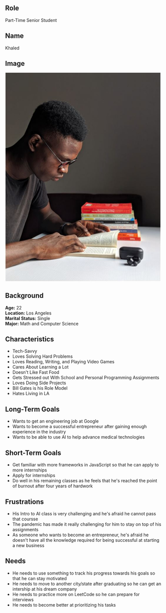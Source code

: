 ## Role
Part-Time Senior Student
## Name
Khaled 
## Image
![Khaled's Picture](/specs/users/collegestudent3.JPG)
## Background
**Age:** 22 </br>
**Location:** Los Angeles </br>
**Marital Status:** Single </br>
**Major:** Math and Computer Science </br>

## Characteristics
- Tech-Savvy
- Loves Solving Hard Problems
- Loves Reading, Writing, and Playing Video Games
- Cares About Learning a Lot
- Doesn't Like Fast Food 
- Gets Stressed out With School and Personal Programming Assignments
- Loves Doing Side Projects
- Bill Gates is his Role Model
- Hates Living in LA

## Long-Term Goals
- Wants to get an engineering job at Google
- Wants to become a successful entrepreneur after gaining enough experience in the industry
- Wants to be able to use AI to help advance medical technologies

## Short-Term Goals
- Get familiar with more frameworks in JavaScript so that he can apply to more internships
- Apply for internships
- Do well in his remaining classes as he feels that he's reached the point of burnout after four years of hardwork

## Frustrations
- His Intro to AI class is very challenging and he's afraid he cannot pass that coursse
- The pandemic has made it really challenging for him to stay on top of his assignments
- As someone who wants to become an entrepreneur, he's afraid he doesn't have all the knowledge required for being successful at starting a new business

## Needs
- He needs to use something to track his progress towards his goals so that he can stay motivated
- He needs to move to another city/state after graduating so he can get an intership at his dream company
- He needs to practice more on LeetCode so he can prepare for interviews
- He needs to become better at prioritizing his tasks  
  
 

